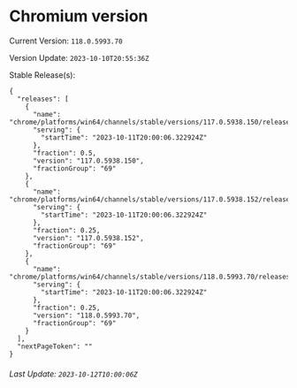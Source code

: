 # Chromium version

Current Version: `118.0.5993.70`

Version Update: `2023-10-10T20:55:36Z`

Stable Release(s):
```
{
  "releases": [
    {
      "name": "chrome/platforms/win64/channels/stable/versions/117.0.5938.150/releases/1697054406",
      "serving": {
        "startTime": "2023-10-11T20:00:06.322924Z"
      },
      "fraction": 0.5,
      "version": "117.0.5938.150",
      "fractionGroup": "69"
    },
    {
      "name": "chrome/platforms/win64/channels/stable/versions/117.0.5938.152/releases/1697054406",
      "serving": {
        "startTime": "2023-10-11T20:00:06.322924Z"
      },
      "fraction": 0.25,
      "version": "117.0.5938.152",
      "fractionGroup": "69"
    },
    {
      "name": "chrome/platforms/win64/channels/stable/versions/118.0.5993.70/releases/1697054406",
      "serving": {
        "startTime": "2023-10-11T20:00:06.322924Z"
      },
      "fraction": 0.25,
      "version": "118.0.5993.70",
      "fractionGroup": "69"
    }
  ],
  "nextPageToken": ""
}
```

###### Last Update: `2023-10-12T10:00:06Z`
        